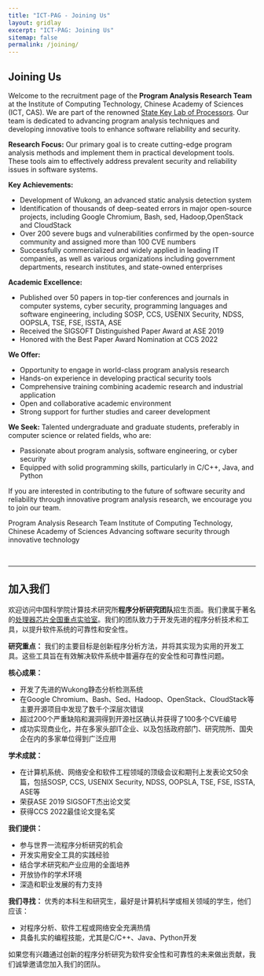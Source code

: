 ```yaml
---
title: "ICT-PAG - Joining Us"
layout: gridlay
excerpt: "ICT-PAG: Joining Us"
sitemap: false
permalink: /joining/
---
```


## Joining Us
Welcome to the recruitment page of the **Program Analysis Research Team** at the Institute of Computing Technology, Chinese Academy of Sciences (ICT, CAS). We are part of the renowned [State Key Lab of Processors](https://sklp.ict.ac.cn/). Our team is dedicated to advancing program analysis techniques and developing innovative tools to enhance software reliability and security.

**Research Focus:**
Our primary goal is to create cutting-edge program analysis methods and implement them in practical development tools. These tools aim to effectively address prevalent security and reliability issues in software systems.

**Key Achievements:**
- Development of Wukong, an advanced static analysis detection system
- Identification of thousands of deep-seated errors in major open-source projects, including Google Chromium, Bash, sed,  Hadoop,OpenStack and CloudStack
- Over 200 severe bugs and vulnerabilities confirmed by the open-source community and assigned more than 100 CVE numbers
- Successfully commercialized and widely applied in leading IT companies, as well as various organizations including government departments, research institutes, and state-owned enterprises

**Academic Excellence:**
- Published over 50 papers in top-tier conferences and journals in computer systems, cyber security, programming languages and software engineering, including SOSP, CCS, USENIX Security, NDSS, OOPSLA, TSE, FSE, ISSTA, ASE
- Received the SIGSOFT Distinguished Paper Award at ASE 2019
- Honored with the Best Paper Award Nomination at CCS 2022

**We Offer:**
- Opportunity to engage in world-class program analysis research
- Hands-on experience in developing practical security tools
- Comprehensive training combining academic research and industrial application
- Open and collaborative academic environment
- Strong support for further studies and career development

**We Seek:**
Talented undergraduate and graduate students, preferably in computer science or related fields, who are:
- Passionate about program analysis, software engineering, or cyber security
- Equipped with solid programming skills, particularly in C/C++, Java, and Python
<!-- - Aspiring to excel in academia or industry -->

If you are interested in contributing to the future of software security and reliability through innovative program analysis research, we encourage you to join our team.

Program Analysis Research Team
Institute of Computing Technology, Chinese Academy of Sciences
Advancing software security through innovative technology

<br>

---

## 加入我们

欢迎访问中国科学院计算技术研究所**程序分析研究团队**招生页面。我们隶属于著名的[处理器芯片全国重点实验室](https://sklp.ict.ac.cn/)。我们的团队致力于开发先进的程序分析技术和工具，以提升软件系统的可靠性和安全性。

**研究重点：**
我们的主要目标是创新程序分析方法，并将其实现为实用的开发工具。这些工具旨在有效解决软件系统中普遍存在的安全性和可靠性问题。

**核心成果：**
- 开发了先进的Wukong静态分析检测系统
- 在Google Chromium、Bash、Sed、Hadoop、OpenStack、CloudStack等主要开源项目中发现了数千个深层次错误
- 超过200个严重缺陷和漏洞得到开源社区确认并获得了100多个CVE编号
- 成功实现商业化，并在多家头部IT企业、以及包括政府部门、研究院所、国央企在内的多家单位得到广泛应用

**学术成就：**
- 在计算机系统、网络安全和软件工程领域的顶级会议和期刊上发表论文50余篇，包括SOSP, CCS, USENIX Security, NDSS, OOPSLA, TSE, FSE, ISSTA, ASE等
- 荣获ASE 2019 SIGSOFT杰出论文奖
- 获得CCS 2022最佳论文提名奖

**我们提供：**
- 参与世界一流程序分析研究的机会
- 开发实用安全工具的实践经验
- 结合学术研究和产业应用的全面培养
- 开放协作的学术环境
- 深造和职业发展的有力支持

**我们寻找：**
优秀的本科生和研究生，最好是计算机科学或相关领域的学生，他们应该：
- 对程序分析、软件工程或网络安全充满热情
- 具备扎实的编程技能，尤其是C/C++、Java、Python开发
<!-- - 有志于在学术界或工业界追求卓越 -->

如果您有兴趣通过创新的程序分析研究为软件安全性和可靠性的未来做出贡献，我们诚挚邀请您加入我们的团队。


